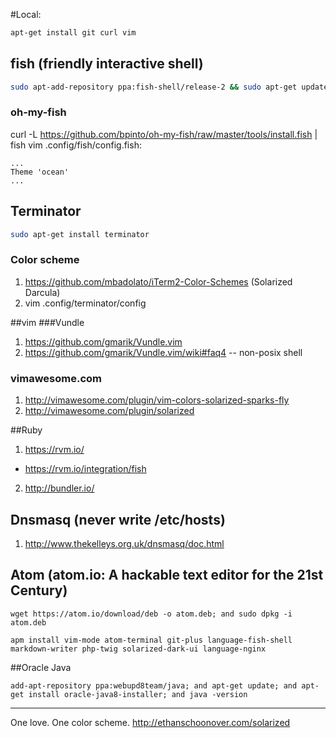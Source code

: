 #Local:

````bash
apt-get install git curl vim
````

## fish (friendly interactive shell)
````bash
sudo apt-add-repository ppa:fish-shell/release-2 && sudo apt-get update && sudo apt-get install fish
````
### oh-my-fish
curl -L https://github.com/bpinto/oh-my-fish/raw/master/tools/install.fish | fish
vim .config/fish/config.fish:
````fish
...
Theme 'ocean'
...
````

## Terminator
````bash
sudo apt-get install terminator
````
### Color scheme
1. https://github.com/mbadolato/iTerm2-Color-Schemes (Solarized Darcula)
2. vim .config/terminator/config

##vim
###Vundle
1. https://github.com/gmarik/Vundle.vim
2. https://github.com/gmarik/Vundle.vim/wiki#faq4 -- non-posix shell

### vimawesome.com
1. http://vimawesome.com/plugin/vim-colors-solarized-sparks-fly
2. http://vimawesome.com/plugin/solarized

##Ruby
1. https://rvm.io/
 - https://rvm.io/integration/fish
2. http://bundler.io/

## Dnsmasq (never write /etc/hosts)
1. http://www.thekelleys.org.uk/dnsmasq/doc.html

## Atom (atom.io: A hackable text editor for the 21st Century)
````fish
wget https://atom.io/download/deb -o atom.deb; and sudo dpkg -i atom.deb

apm install vim-mode atom-terminal git-plus language-fish-shell markdown-writer php-twig solarized-dark-ui language-nginx
````
##Oracle Java
````fish
add-apt-repository ppa:webupd8team/java; and apt-get update; and apt-get install oracle-java8-installer; and java -version
````
-----
One love. One color scheme.
http://ethanschoonover.com/solarized
